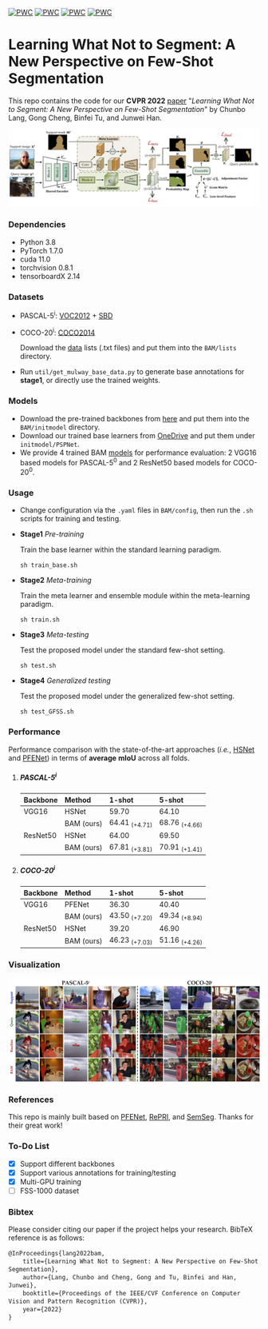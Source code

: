 [![PWC](https://img.shields.io/endpoint.svg?url=https://paperswithcode.com/badge/learning-what-not-to-segment-a-new/few-shot-semantic-segmentation-on-pascal-5i-1)](https://paperswithcode.com/sota/few-shot-semantic-segmentation-on-pascal-5i-1?p=learning-what-not-to-segment-a-new)
[![PWC](https://img.shields.io/endpoint.svg?url=https://paperswithcode.com/badge/learning-what-not-to-segment-a-new/few-shot-semantic-segmentation-on-pascal-5i-5)](https://paperswithcode.com/sota/few-shot-semantic-segmentation-on-pascal-5i-5?p=learning-what-not-to-segment-a-new)
[![PWC](https://img.shields.io/endpoint.svg?url=https://paperswithcode.com/badge/learning-what-not-to-segment-a-new/few-shot-semantic-segmentation-on-coco-20i-1)](https://paperswithcode.com/sota/few-shot-semantic-segmentation-on-coco-20i-1?p=learning-what-not-to-segment-a-new)
[![PWC](https://img.shields.io/endpoint.svg?url=https://paperswithcode.com/badge/learning-what-not-to-segment-a-new/few-shot-semantic-segmentation-on-coco-20i-5)](https://paperswithcode.com/sota/few-shot-semantic-segmentation-on-coco-20i-5?p=learning-what-not-to-segment-a-new)
# Learning What Not to Segment: A New Perspective on Few-Shot Segmentation

This repo contains the code for our **CVPR 2022** [paper](http://arxiv.org/abs/2203.07615) "*Learning What Not to Segment: A New Perspective on Few-Shot Segmentation*" by Chunbo Lang, Gong Cheng, Binfei Tu, and Junwei Han. 

<p align="middle">
  <img src="figure/flowchart.jpg">
</p>

### Dependencies

- Python 3.8
- PyTorch 1.7.0
- cuda 11.0
- torchvision 0.8.1
- tensorboardX 2.14

### Datasets

- PASCAL-5<sup>i</sup>:  [VOC2012](http://host.robots.ox.ac.uk/pascal/VOC/voc2012/) + [SBD](http://home.bharathh.info/pubs/codes/SBD/download.html)

- COCO-20<sup>i</sup>:  [COCO2014](https://cocodataset.org/#download)

   Download the [data](https://mailnwpueducn-my.sharepoint.com/:u:/g/personal/langchunbo_mail_nwpu_edu_cn/EZboVV33hpZCo670labrD0kBJfqK4bEJHjYFF1ikubFU5A?e=ytsyMx) lists (.txt files) and put them into the `BAM/lists` directory. 

- Run `util/get_mulway_base_data.py` to generate base annotations for **stage1**, or directly use the trained weights.

### Models

- Download the pre-trained backbones from [here](https://mailnwpueducn-my.sharepoint.com/:u:/g/personal/langchunbo_mail_nwpu_edu_cn/EflpnBbWaftEum485cNq8v8BMakzrpvbGfdHWo97FDHYtw?e=m9v2UK) and put them into the `BAM/initmodel` directory. 
- Download our trained base learners from [OneDrive](https://mailnwpueducn-my.sharepoint.com/:u:/g/personal/langchunbo_mail_nwpu_edu_cn/ETERT3xe5ndEpDhStts7JmcBFuE3XEqHYKlYdO-Uu96jLg?e=gJLkiT) and put them under `initmodel/PSPNet`. 
- We provide 4 trained BAM [models](https://mailnwpueducn-my.sharepoint.com/:u:/g/personal/langchunbo_mail_nwpu_edu_cn/EWjRvUVQYttHkjgg0DyHi4YBPDzt62zix1hPIxdRbuCU7g?e=I2ypgQ) for performance evaluation: 2 VGG16 based models for PASCAL-5<sup>0</sup> and 2 ResNet50 based models for COCO-20<sup>0</sup>.

### Usage

- Change configuration via the `.yaml` files in `BAM/config`, then run the `.sh` scripts for training and testing.

- **Stage1** *Pre-training*

  Train the base learner within the standard learning paradigm.

  ```
  sh train_base.sh
  ```

- **Stage2** *Meta-training*

  Train the meta learner and ensemble module within the meta-learning paradigm. 

  ```
  sh train.sh
  ```

- **Stage3** *Meta-testing*

  Test the proposed model under the standard few-shot setting. 

  ```
  sh test.sh
  ```

- **Stage4** *Generalized testing*

  Test the proposed model under the generalized few-shot setting. 

  ```
  sh test_GFSS.sh
  ```

### Performance

Performance comparison with the state-of-the-art approaches (*i.e.*, [HSNet](https://github.com/juhongm999/hsnet) and [PFENet](https://github.com/dvlab-research/PFENet)) in terms of **average** **mIoU** across all folds. 

1. ##### PASCAL-5<sup>i</sup>

   | Backbone | Method     | 1-shot                   | 5-shot                   |
   | -------- | ---------- | ------------------------ | ------------------------ |
   | VGG16    | HSNet      | 59.70                    | 64.10                    |
   |          | BAM (ours) | 64.41 <sub>(+4.71)</sub> | 68.76 <sub>(+4.66)</sub> |
   | ResNet50 | HSNet      | 64.00                    | 69.50                    |
   |          | BAM (ours) | 67.81 <sub>(+3.81)</sub> | 70.91 <sub>(+1.41)</sub> |

2. ##### COCO-20<sup>i</sup>

   | Backbone | Method     | 1-shot                   | 5-shot                   |
   | -------- | ---------- | ------------------------ | ------------------------ |
   | VGG16    | PFENet     | 36.30                    | 40.40                    |
   |          | BAM (ours) | 43.50 <sub>(+7.20)</sub> | 49.34 <sub>(+8.94)</sub> |
   | ResNet50 | HSNet      | 39.20                    | 46.90                    |
   |          | BAM (ours) | 46.23 <sub>(+7.03)</sub> | 51.16 <sub>(+4.26)</sub> |

### Visualization

<p align="middle">
    <img src="figure/visualization.jpg">
</p>

### References

This repo is mainly built based on [PFENet](https://github.com/dvlab-research/PFENet), [RePRI](https://github.com/mboudiaf/RePRI-for-Few-Shot-Segmentation), and [SemSeg](https://github.com/hszhao/semseg). Thanks for their great work!

### To-Do List

- [x] Support different backbones
- [x] Support various annotations for training/testing
- [x] Multi-GPU training
- [ ] FSS-1000 dataset

### Bibtex

Please consider citing our paper if the project helps your research. BibTeX reference is as follows:

```
@InProceedings{lang2022bam,
    title={Learning What Not to Segment: A New Perspective on Few-Shot Segmentation},
    author={Lang, Chunbo and Cheng, Gong and Tu, Binfei and Han, Junwei},
    booktitle={Proceedings of the IEEE/CVF Conference on Computer Vision and Pattern Recognition (CVPR)},
    year={2022}
}
```

